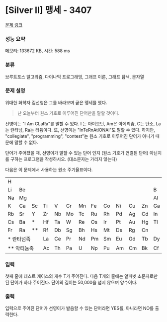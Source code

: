 # [Silver II] 맹세 - 3407 

[문제 링크](https://www.acmicpc.net/problem/3407) 

### 성능 요약

메모리: 133672 KB, 시간: 588 ms

### 분류

브루트포스 알고리즘, 다이나믹 프로그래밍, 그래프 이론, 그래프 탐색, 문자열

### 문제 설명

<p>위대한 화학자 김선영은 그를 바라보며 굳은 맹세를 했다.</p>

<blockquote>난 오늘부터 원소 기호로 이루어진 단어만을 말할 것이다.</blockquote>

<p>선영이는 "I Am CLaRa"를 말할 수 있다. I 는 아이오딘, Am은 아메리슘, C는 탄소, La는 란타넘, Ra는 라듐이다. 또, 선영이는 "InTeRnAtIONAl"도 말할 수 있다. 하지만, "collegiate", "programming", "contest"는 원소 기호로 이루어진 단어가 아니기 때문에 말할 수 없다.</p>

<p>단어가 주어졌을 때, 선영이가 말할 수 있는 단어 인지 (원소 기호가 연결된 단어) 아닌지를 구하는 프로그램을 작성하시오. (대소문자는 가리지 않는다)</p>

<p>다음은 이 문제에서 사용하는 원소 주기율표이다.</p>

<table class="table table-bordered">
	<tbody>
		<tr>
			<td>H</td>
			<td> </td>
			<td> </td>
			<td> </td>
			<td> </td>
			<td> </td>
			<td> </td>
			<td> </td>
			<td> </td>
			<td> </td>
			<td> </td>
			<td> </td>
			<td> </td>
			<td> </td>
			<td> </td>
			<td> </td>
			<td> </td>
			<td>He</td>
		</tr>
		<tr>
			<td>Li</td>
			<td>Be</td>
			<td> </td>
			<td> </td>
			<td> </td>
			<td> </td>
			<td> </td>
			<td> </td>
			<td> </td>
			<td> </td>
			<td> </td>
			<td> </td>
			<td>B</td>
			<td>C</td>
			<td>N</td>
			<td>O</td>
			<td>F</td>
			<td>Ne</td>
		</tr>
		<tr>
			<td>Na</td>
			<td>Mg</td>
			<td> </td>
			<td> </td>
			<td> </td>
			<td> </td>
			<td> </td>
			<td> </td>
			<td> </td>
			<td> </td>
			<td> </td>
			<td> </td>
			<td>Al</td>
			<td>Si</td>
			<td>P</td>
			<td>S</td>
			<td>Cl</td>
			<td>Ar</td>
		</tr>
		<tr>
			<td>K</td>
			<td>Ca</td>
			<td>Sc</td>
			<td>Ti</td>
			<td>V</td>
			<td>Cr</td>
			<td>Mn</td>
			<td>Fe</td>
			<td>Co</td>
			<td>Ni</td>
			<td>Cu</td>
			<td>Zn</td>
			<td>Ga</td>
			<td>Ge</td>
			<td>As</td>
			<td>Se</td>
			<td>Br</td>
			<td>Kr</td>
		</tr>
		<tr>
			<td>Rb</td>
			<td>Sr</td>
			<td>Y</td>
			<td>Zr</td>
			<td>Nb</td>
			<td>Mo</td>
			<td>Tc</td>
			<td>Ru</td>
			<td>Rh</td>
			<td>Pd</td>
			<td>Ag</td>
			<td>Cd</td>
			<td>In</td>
			<td>Sn</td>
			<td>Sb</td>
			<td>Te</td>
			<td>I</td>
			<td>Xe</td>
		</tr>
		<tr>
			<td>Cs</td>
			<td>Ba</td>
			<td>*</td>
			<td>Hf</td>
			<td>Ta</td>
			<td>W</td>
			<td>Re</td>
			<td>Os</td>
			<td>Ir</td>
			<td>Pt</td>
			<td>Au</td>
			<td>Hg</td>
			<td>Tl</td>
			<td>Pb</td>
			<td>Bi</td>
			<td>Po</td>
			<td>At</td>
			<td>Rn</td>
		</tr>
		<tr>
			<td>Fr</td>
			<td>Ra</td>
			<td>**</td>
			<td>Rf</td>
			<td>Db</td>
			<td>Sg</td>
			<td>Bh</td>
			<td>Hs</td>
			<td>Mt</td>
			<td>Ds</td>
			<td>Rg</td>
			<td>Cn</td>
			<td> </td>
			<td>Fl</td>
			<td> </td>
			<td>Lv</td>
			<td> </td>
			<td> </td>
		</tr>
		<tr>
			<td colspan="3">* 란타넘족</td>
			<td>La</td>
			<td>Ce</td>
			<td>Pr</td>
			<td>Nd</td>
			<td>Pm</td>
			<td>Sm</td>
			<td>Eu</td>
			<td>Gd</td>
			<td>Tb</td>
			<td>Dy</td>
			<td>Ho</td>
			<td>Er</td>
			<td>Tm</td>
			<td>Yb</td>
			<td>Lu</td>
		</tr>
		<tr>
			<td colspan="3">** 악티늄족</td>
			<td>Ac</td>
			<td>Th</td>
			<td>Pa</td>
			<td>U</td>
			<td>Np</td>
			<td>Pu</td>
			<td>Am</td>
			<td>Cm</td>
			<td>Bk</td>
			<td>Cf</td>
			<td>Es</td>
			<td>Fm</td>
			<td>Md</td>
			<td>No</td>
			<td>Lr</td>
		</tr>
	</tbody>
</table>

### 입력 

 <p>첫째 줄에 테스트 케이스의 개수 T가 주어진다. 다음 T개의 줄에는 알파벳 소문자로만 된 단어가 하나 주어진다. 단어의 길이는 50,000을 넘지 않으며 양수이다.</p>

### 출력 

 <p>입력으로 주어진 단어가 선영이가 발음할 수 있는 단어라면 YES를, 아니라면 NO를 출력한다.</p>

